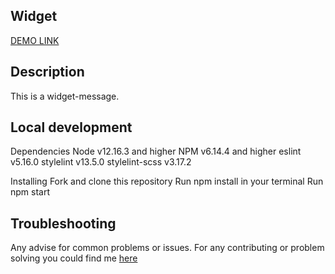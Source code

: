 ## Widget

[DEMO LINK](https://helenpetrovska.github.io/Widget-message/)

## Description
  This is a widget-message.

## Local development

  Dependencies
    Node v12.16.3 and higher
    NPM v6.14.4 and higher
    eslint v5.16.0
    stylelint v13.5.0
    stylelint-scss v3.17.2

  Installing
    Fork and clone this repository
    Run npm install in your terminal
    Run npm start

## Troubleshooting
  Any advise for common problems or issues. For any contributing or problem solving you could find me [here](https://github.com/HelenPetrovska)
